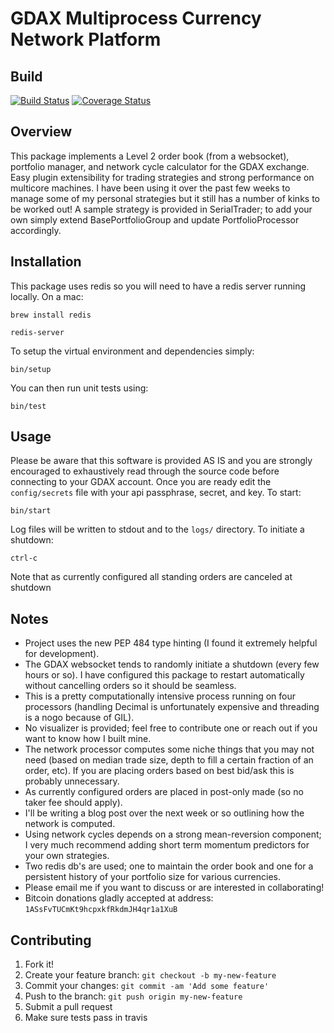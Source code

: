 # GDAX Multiprocess Currency Network Platform

## Build
[![Build Status](https://travis-ci.org/abrahamchaibi/trading_package.svg?branch=master)](https://travis-ci.org/abrahamchaibi/trading_package)
[![Coverage Status](https://coveralls.io/repos/github/abrahamchaibi/trading_package/badge.svg?branch=master)](https://coveralls.io/github/abrahamchaibi/trading_package?branch=master)

## Overview
This package implements a Level 2 order book (from a websocket), portfolio manager, and network cycle calculator for the GDAX exchange. Easy plugin extensibility for trading strategies and strong performance on multicore machines.
I have been using it over the past few weeks to manage some of my personal strategies but it still has a number of kinks to be worked out! A sample strategy is provided in SerialTrader; to add your own simply extend BasePortfolioGroup and update PortfolioProcessor accordingly.

## Installation

This package uses redis so you will need to have a redis server running locally. On a mac:

```brew install redis```

```redis-server```

To setup the virtual environment and dependencies simply:

```bin/setup```

You can then run unit tests using:

```bin/test```

## Usage

Please be aware that this software is provided AS IS and you are strongly encouraged to exhaustively read through the source code
before connecting to your GDAX account. Once you are ready edit the `config/secrets` file with your api passphrase, secret, and key.
To start:

```bin/start```

Log files will be written to stdout and to the `logs/` directory. To initiate a shutdown:

```ctrl-c```

Note that as currently configured all standing orders are canceled at shutdown

## Notes

* Project uses the new PEP 484 type hinting (I found it extremely helpful for development).
* The GDAX websocket tends to randomly initiate a shutdown (every few hours or so). I have configured
this package to restart automatically without cancelling orders so it should be seamless.
* This is a pretty computationally intensive process running on four processors (handling Decimal is unfortunately expensive and threading is a nogo because of GIL).
* No visualizer is provided; feel free to contribute one or reach out if you want to know how I built mine.
* The network processor computes some niche things that you may not need (based on median trade size, depth to fill a certain fraction of an order, etc).
If you are placing orders based on best bid/ask this is probably unnecessary.
* As currently configured orders are placed in post-only made (so no taker fee should apply).
* I'll be writing a blog post over the next week or so outlining how the network is computed.
* Using network cycles depends on a strong mean-reversion component; I very much recommend adding short term momentum predictors for your own strategies.
* Two redis db's are used; one to maintain the order book and one for a persistent history of your portfolio size for various currencies.
* Please email me if you want to discuss or are interested in collaborating!
* Bitcoin donations gladly accepted at address:
```1ASsFvTUCmKt9hcpxkfRkdmJH4qr1a1XuB```
## Contributing

1. Fork it!
2. Create your feature branch: `git checkout -b my-new-feature`
3. Commit your changes: `git commit -am 'Add some feature'`
4. Push to the branch: `git push origin my-new-feature`
5. Submit a pull request
6. Make sure tests pass in travis


